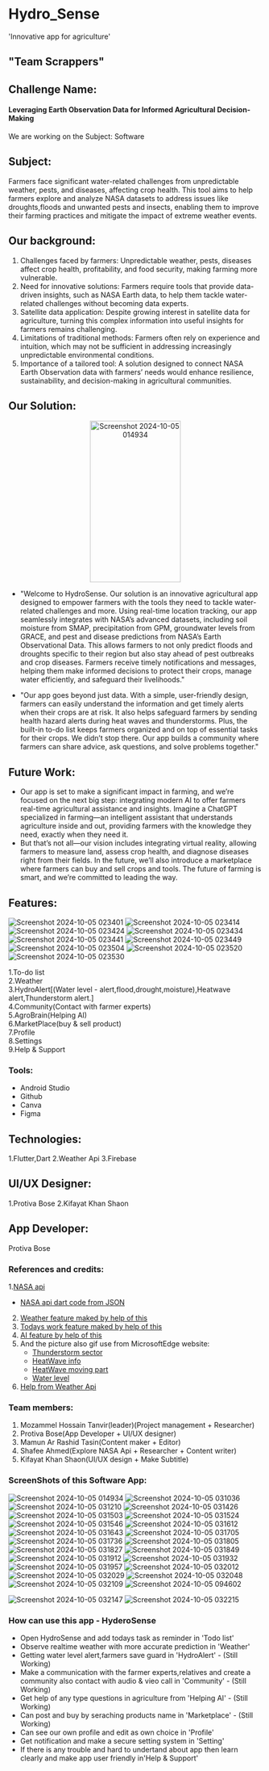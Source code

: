 # Hydro_Sense
 'Innovative app for agriculture'
 ## "Team Scrappers" 
## Challenge Name:
####  Leveraging Earth Observation Data for Informed Agricultural Decision-Making
We are working on the Subject: Software
## Subject:
Farmers face significant water-related challenges from unpredictable weather, pests, and diseases, affecting crop health. This tool aims to help farmers explore and analyze NASA datasets to address issues like droughts,floods and unwanted pests and insects, enabling them to improve their farming practices and mitigate the impact of extreme weather events.
## Our background:
1. Challenges faced by farmers: Unpredictable weather, pests, diseases affect crop health, profitability, and food security, making farming more vulnerable.<br>
2. Need for innovative solutions: Farmers require tools that provide data-driven insights, such as NASA Earth data, to help them tackle water-related challenges without becoming data experts.<br>
3. Satellite data application: Despite growing interest in satellite data for agriculture, turning this complex information into useful insights for farmers remains challenging.<br>
4. Limitations of traditional methods: Farmers often rely on experience and intuition, which may not be sufficient in addressing increasingly unpredictable environmental conditions.<br>
5. Importance of a tailored tool: A solution designed to connect NASA Earth Observation data with farmers’ needs would enhance resilience, sustainability, and decision-making in agricultural communities.<br>
## Our Solution:
<div align="center">
  <img src="https://github.com/user-attachments/assets/339c7817-a495-4586-8754-b5149ec0c208" alt="Screenshot 2024-10-05 014934" width="180" height="320">
</div>

- "Welcome to HydroSense. Our solution is an innovative agricultural app designed to empower farmers with the tools they need to tackle water-related challenges and more. Using real-time location tracking, our app seamlessly integrates with NASA’s advanced datasets, including soil moisture from SMAP, precipitation from GPM, groundwater levels from GRACE, and pest and disease predictions from NASA’s Earth Observational Data. This allows farmers to not only predict floods and droughts specific to their region but also stay ahead of pest outbreaks and crop diseases. Farmers receive timely notifications and messages, helping them make informed decisions to protect their crops, manage water efficiently, and safeguard their livelihoods."<br>

- "Our app goes beyond just data. With a simple, user-friendly design, farmers can easily understand the information and get timely alerts when their crops are at risk. It also helps safeguard farmers by sending health hazard alerts during heat waves and thunderstorms. Plus, the built-in to-do list keeps farmers organized and on top of essential tasks for their crops.
We didn’t stop there. Our app builds a community where farmers can share advice, ask questions, and solve problems together."<br>

## Future Work:
+ Our app is set to make a significant impact in farming, and we’re focused on the next big step: integrating modern AI to offer farmers real-time agricultural assistance and insights. Imagine a ChatGPT specialized in farming—an intelligent assistant that understands agriculture inside and out, providing farmers with the knowledge they need, exactly when they need it.<br>
+ But that’s not all—our vision includes integrating virtual reality, allowing farmers to measure land, assess crop health, and diagnose diseases right from their fields. In the future, we’ll also introduce a marketplace where farmers can buy and sell crops and tools. The future of farming is smart, and we’re committed to leading the way.<br>
## Features:
![Screenshot 2024-10-05 023401](https://github.com/user-attachments/assets/073b8da7-3288-4a16-96e9-f8fc5373c985)
![Screenshot 2024-10-05 023414](https://github.com/user-attachments/assets/655c667e-59b6-41a9-a1b2-ee6e8fff6ee3)
![Screenshot 2024-10-05 023424](https://github.com/user-attachments/assets/635346f7-4b50-46ff-ba0c-18782a1af76b)
![Screenshot 2024-10-05 023434](https://github.com/user-attachments/assets/a6651dc2-0f9b-47bc-8a7e-99b022b0cc75)
![Screenshot 2024-10-05 023441](https://github.com/user-attachments/assets/3635ca73-fced-4405-8bd4-db4c103817ab)
![Screenshot 2024-10-05 023449](https://github.com/user-attachments/assets/9a590b23-2e70-4fee-9d9d-2d5e5f31a2b6)
![Screenshot 2024-10-05 023504](https://github.com/user-attachments/assets/534ada65-abfe-41bb-bd71-9e3752cca6ba)
![Screenshot 2024-10-05 023520](https://github.com/user-attachments/assets/90973f96-97f6-44ea-b188-ff094bc62e24)
![Screenshot 2024-10-05 023530](https://github.com/user-attachments/assets/4c9a93c7-61b4-4e61-a572-c372a03986cf)



1.To-do list<br>
2.Weather<br>
3.HydroAlert[(Water level - alert,flood,drought,moisture),Heatwave alert,Thunderstorm alert.]<br>
4.Community(Contact with farmer experts)<br>
5.AgroBrain(Helping AI)<br>
6.MarketPlace(buy & sell product)<br>
7.Profile<br>
8.Settings<br>
9.Help & Support<br>
### Tools:
+ Android Studio
+ Github
+ Canva
+ Figma
## Technologies:
1.Flutter,Dart
 2.Weather Api
 3.Firebase
## UI/UX Designer:
1.Protiva Bose
 2.Kifayat Khan Shaon
## App Developer:
Protiva Bose
### References and credits:
1.[NASA api](https://ccmc.gsfc.nasa.gov/tools/DONKI/#donki-webservice-calls-api)<br>
+ [NASA api dart code from JSON](https://docs.google.com/document/d/1ebMVhaSdKrU2rEreLipWZTgTUZlZY3EZEjTVRfIMsQM/edit?usp=sharing)<br>
2. [Weather feature maked by help of this](https://www.youtube.com/watch?v=TdplrsFJzI0)<br>
3. [Todays work feature maked by help of this](https://www.bing.com/videos/riverview/relatedvideo?q=todo+app+in+flutter+dart&&view=riverview&mmscn=mtsc&mid=0C3120ED9C5F3F14393B0C3120ED9C5F3F14393B&&aps=14&FORM=VMSOVR)<br>
4. [AI feature by help of this](https://www.bing.com/videos/riverview/relatedvideo?&q=chatgpt+ainapp+in+flutter+dart&&mid=15F510936BB98A9A48D015F510936BB98A9A48D0&&FORM=VRDGAR)<br>
5. And the picture also gif use from MicrosoftEdge website:
   + [Thunderstorm sector](https://64.media.tumblr.com/47051bcc50979603cdc964f45e88ea73/tumblr_obut4wO11B1rh2n3qo1_540.gif)<br>
   + [HeatWave info](https://www.elementonetech.com/images/ResearchDevelopment/Climatechange.jpg)<br>
   + [HeatWave moving part](https://www.icegif.com/wp-content/uploads/2023/09/icegif-121.gif)<br>
   + [Water level](https://media.giphy.com/media/ZUU9tOUrs1aPC/giphy.gif)<br>
 6. [Help from Weather Api](https://www.weatherapi.com/)<br>
### Team members:
1. Mozammel Hossain Tanvir(leader)(Project management + Researcher)<br>
2. Protiva Bose(App Developer + UI/UX designer)<br>
3. Mamun Ar Rashid Tasin(Content maker + Editor)<br>
4. Shafee Ahmed(Explore NASA Api + Researcher + Content writer)<br>
5. Kifayat Khan Shaon(UI/UX design + Make Subtitle)<br>
### ScreenShots of this Software App:

![Screenshot 2024-10-05 014934](https://github.com/user-attachments/assets/25958475-74d0-4795-8628-15f9508fa2c8)
![Screenshot 2024-10-05 031036](https://github.com/user-attachments/assets/30f3ece9-ee4f-41b9-92a5-b436870534cd)
![Screenshot 2024-10-05 031210](https://github.com/user-attachments/assets/6c8dae64-95e5-4fb7-87a1-2dfa4a3a98c3)
![Screenshot 2024-10-05 031426](https://github.com/user-attachments/assets/913513dc-93d6-47d6-b790-7d0edb7ac5f9)
![Screenshot 2024-10-05 031503](https://github.com/user-attachments/assets/f6a531a1-c72e-4df5-8722-6a617f4d8edf)
![Screenshot 2024-10-05 031524](https://github.com/user-attachments/assets/45a9b82f-754f-4826-a334-25dc543a91e4)
![Screenshot 2024-10-05 031546](https://github.com/user-attachments/assets/da4d05e0-6ea7-4f66-ba1f-840efe28ad64)
![Screenshot 2024-10-05 031612](https://github.com/user-attachments/assets/d3893596-34f2-4575-9b26-727839b5e7a2)
![Screenshot 2024-10-05 031643](https://github.com/user-attachments/assets/fa4f56ab-6e71-400c-af13-2d116c596661)
![Screenshot 2024-10-05 031705](https://github.com/user-attachments/assets/2aba9eae-329a-404e-98d5-3842581b1cf1)
![Screenshot 2024-10-05 031736](https://github.com/user-attachments/assets/6b12252c-734b-4690-a5e2-0a87179a2dbb)
![Screenshot 2024-10-05 031805](https://github.com/user-attachments/assets/71c51d38-7378-4812-a74f-007a87576bbd)
![Screenshot 2024-10-05 031827](https://github.com/user-attachments/assets/216e5a27-c919-4f0c-8637-36768614e48d)
![Screenshot 2024-10-05 031849](https://github.com/user-attachments/assets/f845d052-f78b-4c04-b6a3-0eb8708090d3)
![Screenshot 2024-10-05 031912](https://github.com/user-attachments/assets/062cdd96-10db-41df-b975-1e35d781369b)
![Screenshot 2024-10-05 031932](https://github.com/user-attachments/assets/4335f95e-dff5-4d38-9398-1623b1a06a42)
![Screenshot 2024-10-05 031957](https://github.com/user-attachments/assets/38a45095-017e-4ada-9bc1-e312810102b4)
![Screenshot 2024-10-05 032012](https://github.com/user-attachments/assets/7f53daf4-cc55-4b77-9fa9-ce00ac334f6c)
![Screenshot 2024-10-05 032029](https://github.com/user-attachments/assets/a455662a-69a8-4c71-aa8e-e6e28e198b5d)
![Screenshot 2024-10-05 032048](https://github.com/user-attachments/assets/56f7bc60-4085-47aa-83f6-aae4619e000d)
![Screenshot 2024-10-05 032109](https://github.com/user-attachments/assets/09b6788f-b5b2-4ff9-b7b3-c4c1c637be18)
![Screenshot 2024-10-05 094602](https://github.com/user-attachments/assets/10853d31-a857-4136-b4d4-d59ad484315f)

![Screenshot 2024-10-05 032147](https://github.com/user-attachments/assets/84d3ca16-17ed-456a-80d4-a7fb2bf6ec07)
![Screenshot 2024-10-05 032215](https://github.com/user-attachments/assets/f38e17d6-ef5a-4e71-99be-bff8d965e929)

### How can use this app - HyderoSense
+ Open HydroSense and add todays task as reminder in 'Todo list'
+ Observe realtime weather with more accurate prediction in 'Weather'
+ Getting water level alert,farmers save guard in 'HydroAlert' - (Still Working)
+ Make a communication with the farmer experts,relatives and create a community also contact with audio & vieo call in 'Community' - (Still Working)
+ Get help of any type questions in agriculture from 'Helping AI' - (Still Working)
+ Can post and buy by seraching products name in 'Marketplace' - (Still Working)
+ Can see our own profile and edit as own choice in 'Profile'
+ Get notification and make a secure setting system in 'Setting'
+ If there is any trouble and hard to undertand about app then learn clearly and make app user friendly in'Help & Support'



